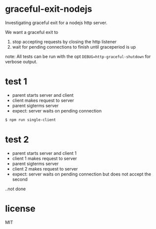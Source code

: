 # graceful-exit-nodejs
Investigating graceful exit for a nodejs http server.

We want a graceful exit to
1. stop accepting requests by closing the http listener
2. wait for pending connections to finish until graceperiod is up

note: All tests can be run with the opt `DEBUG=http-graceful-shutdown` for verbose output.

# test 1
- parent starts server and client
- client makes request to server
- parent sigterms server
- expect: server waits on pending connection

```bash
$ npm run single-client
```

# test 2
- parent starts server and client 1
- client 1 makes request to server
- parent sigterms server
- client 2 makes request to server
- expect: server waits on pending connection but does not accept the second

..not done


# license
MIT
